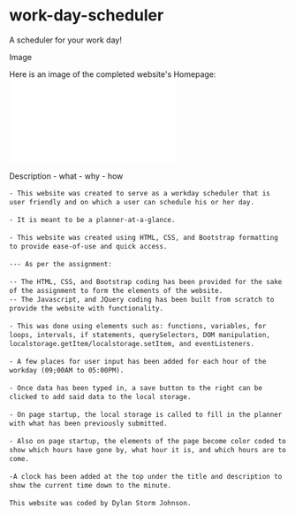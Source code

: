 # work-day-scheduler
A scheduler for your work day!

Image

Here is an image of the completed website's Homepage:
![The Homepage in full, showing its many elements, including its buttons, textboxes (textareas), title, description, plans, and clock.](./assets/images/Quiz_Game_Full_WorkdayScheduler_Screenshot.pdf)

Description
    - what
    - why
    - how

    - This website was created to serve as a workday scheduler that is user friendly and on which a user can schedule his or her day.

    - It is meant to be a planner-at-a-glance.

    - This website was created using HTML, CSS, and Bootstrap formatting to provide ease-of-use and quick access.

    --- As per the assignment:

    -- The HTML, CSS, and Bootstrap coding has been provided for the sake of the assignment to form the elements of the website.
    -- The Javascript, and JQuery coding has been built from scratch to provide the website with functionality.

    - This was done using elements such as: functions, variables, for loops, intervals, if statements, querySelectors, DOM manipulation, localstorage.getItem/localstorage.setItem, and eventListeners.

    - A few places for user input has been added for each hour of the workday (09;00AM to 05:00PM).

    - Once data has been typed in, a save button to the right can be clicked to add said data to the local storage.

    - On page startup, the local storage is called to fill in the planner with what has been previously submitted.

    - Also on page startup, the elements of the page become color coded to show which hours have gone by, what hour it is, and which hours are to come.

    -A clock has been added at the top under the title and description to show the current time down to the minute.

    This website was coded by Dylan Storm Johnson.